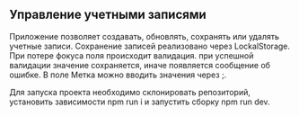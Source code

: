 ## Управление учетными записями

Приложение позволяет создавать, обновлять, сохранять или удалять учетные записи. Сохранение записей реализовано через LockalStorage.
При потере фокуса поля происходит валидация. при успешной валидации значение сохраняется, иначе появляется сообщение об ошибке.
В поле Метка можно вводить значения через ;.

Для запуска проекта необходимо склонировать репозиторий, установить зависимости npm run i и запустить сборку npm run dev.
